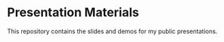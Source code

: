 # Presentation Materials

This repository contains the slides and demos for my public presentations.
